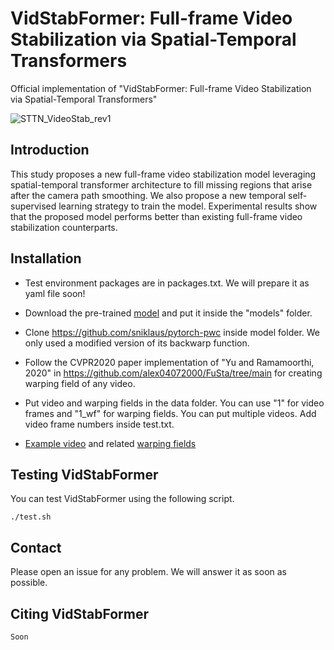 # VidStabFormer: Full-frame Video Stabilization via Spatial-Temporal Transformers

Official implementation of "VidStabFormer: Full-frame Video Stabilization via Spatial-Temporal Transformers"

![STTN_VideoStab_rev1](https://github.com/leventkaracan/VidStabFormer/assets/2334419/3b73c9d4-6494-476e-a984-29c001272215)

## Introduction

This study proposes a new full-frame video stabilization model leveraging spatial-temporal transformer architecture to fill missing regions that arise after the camera path smoothing. We also propose a new temporal self-supervised learning strategy to train the model. Experimental results show that the proposed model performs better than existing full-frame video stabilization counterparts.

## Installation

- Test environment packages are in packages.txt. We will prepare it as yaml file soon!

- Download the pre-trained [model](https://drive.google.com/file/d/1vsUKHu6zNrP12Qeeqho_-ppuMunx-zWU/view?usp=sharing) and put it inside the "models" folder. 

- Clone https://github.com/sniklaus/pytorch-pwc inside model folder. We only used a modified version of its backwarp function. 

- Follow the CVPR2020 paper implementation of "Yu and Ramamoorthi, 2020" in https://github.com/alex04072000/FuSta/tree/main for creating warping field of any video. 

- Put video and warping fields in the data folder. You can use "1" for video frames and "1_wf" for warping fields. You can put multiple videos. Add video frame numbers inside test.txt. 

- [Example video](https://drive.google.com/file/d/1HXNcJoSwcPDa0OTcaIltAKgJRWxFhAsZ/view?usp=sharing) and related [warping fields](https://drive.google.com/file/d/1AizEWjEK1zQTvRRsdUUWzijTnooWKlvf/view?usp=sharing)

## Testing VidStabFormer

You can test VidStabFormer using the following script.

`./test.sh`

## Contact

Please open an issue for any problem. We will answer it as soon as possible. 


## Citing VidStabFormer

```
Soon
```



